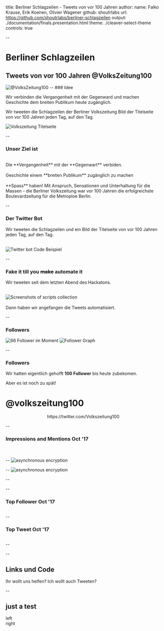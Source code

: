 title: Berliner Schlagzeilen - Tweets von vor 100 Jahren
author:
	name: Falko Krause, Erik Koenen, Olivier Wagener
	github: shoutrlabs
	url: https://github.com/shoutrlabs/berliner-schlagzeilen
output: ./documentation/finals.presentation.html
theme: ./cleaver-select-theme
controls: true

--
# Berliner Schlagzeilen

## Tweets von vor 100 Jahren @VolksZeitung100
<img src="documentation/cover.png" alt="@VolksZeitung100">
--
### Idee

Wir verbinden die Vergangenheit mit der Gegenward und machen Geschichte dem breiten Publikum heute zugänglich.

Wir tweeten die Schlagzeilen der Berliner Volkszeitung Bild der Titelseite von vor 100 Jahren jeden Tag, auf den Tag.

<img src="img/1917-11-01.0.png" alt="Volkszeitung Titelseite">

--
### Unser Ziel ist
<div>&nbsp;</div>
Die **Vergangenheit** mit der **Gegenwart** verbiden.
<div>&nbsp;</div>
Geschichte einem **breiten Publikum** zugänglich zu machen
<div>&nbsp;</div>
**Spass** haben!
Mit Anspruch, Sensationen und Unterhaltung für die Massen - die Berliner Volkszeitung war vor 100 Jahren die erfolgreichste Boulevardzeitung für die Metroploe Berlin.

--
### Der Twitter Bot
Wir tweeten die Schlagzeilen und ein Bild der Titelseite von vor 100 Jahren jeden Tag, auf den Tag.
<div>&nbsp;</div>
<img src="img/code.example.png" alt="Twitter bot Code Beispiel">

--
### Fake it till you ~~make~~ automate it
Wir tweeten seit dem letzten Abend des Hackatons.

<div>&nbsp;</div>
<img src="img/our-scripts.png" alt="Screenshots of scripts collection">
<div>&nbsp;</div>
Dann haben wir angefangen die Tweets automatisiert.

--
### Followers
<img src="img/follower.number.png" alt="66 Follower im Moment">
<img src="img/followers.png" alt="Follower Graph">

--
### Followers
Wir hatten eigentlich gehofft **100 Follower** bis heute zubekomen.

Aber es ist noch zu spät!

# @volkszeitung100

<div style="text-align: center;">
https://twitter.com/Volkszeitung100
</div>

--
### Impressions and Mentions Oct '17
<div>&nbsp;</div>
<div>&nbsp;</div>
<div class="left">
	<img src="img/impressions.png" alt="">
</div>
<div class="right">
	<img src="img/mentions.png" alt="">
</div>
--
<img src="img/mentions-follower.png" alt="asynchronous encryption">

--
<img src="img/profiel-mentions.last28d.png" alt="asynchronous encryption">

--
<img src="img/summary.oct17.png" alt="">

--
### Top Follower Oct '17
<img src="img/top-follower.oct17.png" alt="">

--
### Top Tweet Oct '17
<img src="img/top-tweet.oct17.png" alt="">

--
<img src="img/tweets-impressions.png" alt="">

--
## Links und Code
Ihr wollt uns helfen? Ich wollt auch Tweeten? 


--
## just a test
<div class="left">
	left
</div>
<div class="right">
	right
</div>
